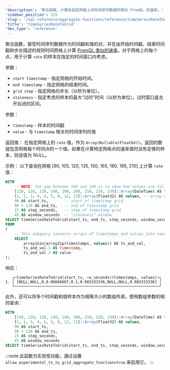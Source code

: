 ```yaml
---
'description': '聚合函数，计算在指定网格上对时间序列数据的类似 PromQL 的速率。'
'sidebar_position': 225
'slug': '/sql-reference/aggregate-functions/reference/timeSeriesRateToGrid'
'title': 'timeSeriesRateToGrid'
'doc_type': 'reference'
---
```


聚合函数，接受时间序列数据作为时间戳和值的对，并在由开始时间戳、结束时间戳和步长描述的规则时间网格上计算 [PromQL 类似的速率](https://prometheus.io/docs/prometheus/latest/querying/functions/#rate)。对于网格上的每个点，用于计算 `rate` 的样本在指定的时间窗口内考虑。

参数：
- `start timestamp` - 指定网格的开始时间。
- `end timestamp` - 指定网格的结束时间。
- `grid step` - 指定网格的步长（以秒为单位）。
- `staleness` - 指定考虑的样本的最大“过时”时间（以秒为单位）。过时窗口是左开右闭的区间。

参数：
- `timestamp` - 样本的时间戳
- `value` - 与 `timestamp` 相关的时间序列的值

返回值：
在指定网格上的 `rate` 值，作为 `Array(Nullable(Float64))`。返回的数组包含网格每个时间点的一个值。如果在计算特定网格点的速率值时没有足够的样本，则该值为 NULL。

示例：
以下查询在网格 [90, 105, 120, 135, 150, 165, 180, 195, 210] 上计算 `rate` 值：

```sql
WITH
    -- NOTE: the gap between 140 and 190 is to show how values are filled for ts = 150, 165, 180 according to window paramater
    [110, 120, 130, 140, 190, 200, 210, 220, 230]::Array(DateTime) AS timestamps,
    [1, 1, 3, 4, 5, 5, 8, 12, 13]::Array(Float32) AS values, -- array of values corresponding to timestamps above
    90 AS start_ts,       -- start of timestamp grid
    90 + 120 AS end_ts,   -- end of timestamp grid
    15 AS step_seconds,   -- step of timestamp grid
    45 AS window_seconds  -- "staleness" window
SELECT timeSeriesRateToGrid(start_ts, end_ts, step_seconds, window_seconds)(timestamp, value)
FROM
(
    -- This subquery converts arrays of timestamps and values into rows of `timestamp`, `value`
    SELECT
        arrayJoin(arrayZip(timestamps, values)) AS ts_and_val,
        ts_and_val.1 AS timestamp,
        ts_and_val.2 AS value
);
```

响应：

```response
   ┌─timeSeriesRateToGrid(start_ts, ⋯w_seconds)(timestamps, values)─┐
1. │ [NULL,NULL,0,0.06666667,0.1,0.083333336,NULL,NULL,0.083333336] │
   └────────────────────────────────────────────────────────────────┘
```

此外，还可以将多个时间戳和值样本作为相等大小的数组传递。使用数组参数的相同查询：

```sql
WITH
    [110, 120, 130, 140, 190, 200, 210, 220, 230]::Array(DateTime) AS timestamps,
    [1, 1, 3, 4, 5, 5, 8, 12, 13]::Array(Float32) AS values,
    90 AS start_ts,
    90 + 120 AS end_ts,
    15 AS step_seconds,
    45 AS window_seconds
SELECT timeSeriesRateToGrid(start_ts, end_ts, step_seconds, window_seconds)(timestamps, values);
```

:::note
此函数为实验性功能，通过设置 `allow_experimental_ts_to_grid_aggregate_function=true` 来启用它。
:::
